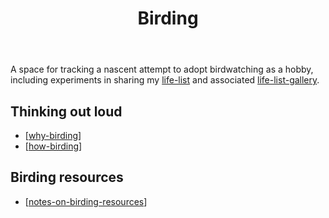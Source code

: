 ﻿---
backlinks:
- title: Welcome
  url: /memex/index.html
- title: Sense
  url: /memex/sense/sense.html
tags: hobby, birdwatching, birding
title: Birding
type: note
---
A space for tracking a nascent attempt to adopt birdwatching as a hobby, including experiments in sharing my [life-list](./life-list.md) and associated [life-list-gallery](./life-list-gallery.md).

## Thinking out loud

- [[why-birding]]
- [[how-birding]]

## Birding resources

- [[notes-on-birding-resources]]

[//begin]: # "Autogenerated link references for markdown compatibility"
[why-birding]: why-birding "Why birding?"
[how-birding]: how-birding "How to get into birdwatching"
[notes-on-birding-resources]: notes-on-birding-resources "Notes on birding resources"
[//end]: # "Autogenerated link references"